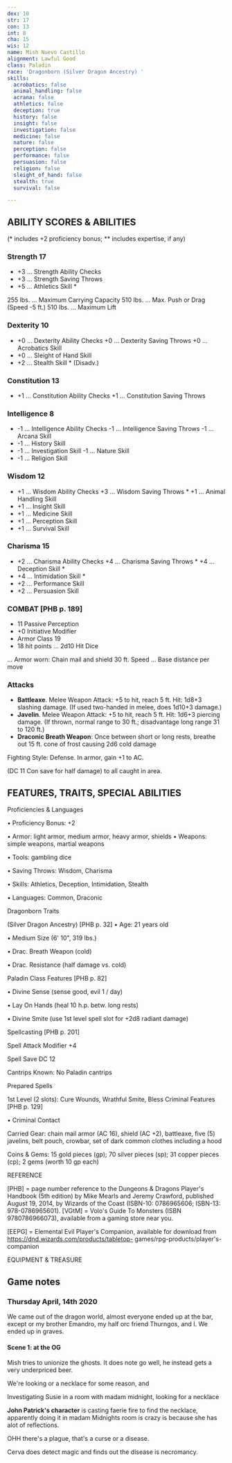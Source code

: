 ```yaml
---
dex: 10
str: 17
con: 13
int: 8
cha: 15
wis: 12
name: Mish Nuevo Castillo
alignment: Lawful Good
class: Paladin
race: 'Dragonborn (Silver Dragon Ancestry) '
skills:
  acrobatics: false
  animal_handling: false
  acrana: false
  athletics: false
  deception: true
  history: false
  insight: false
  investigation: false
  medicine: false
  nature: false
  perception: false
  performance: false
  persuasion: false
  religion: false
  sleight_of_hand: false
  stealth: true
  survival: false

---
```

## ABILITY SCORES & ABILITIES

(* includes +2 proficiency bonus; ** includes expertise, if any)

### Strength 17

* +3 ... Strength Ability Checks
* +3 ... Strength Saving Throws
* +5 ... Athletics Skill *

255 lbs. ... Maximum Carrying Capacity 510 lbs. ... Max. Push or Drag (Speed -5 ft.) 510 lbs. ... Maximum Lift

### Dexterity 10

* +0 ... Dexterity Ability Checks +0 ... Dexterity Saving Throws +0 ... Acrobatics Skill
* +0 ... Sleight of Hand Skill
* +2 ... Stealth Skill * (Disadv.)

### Constitution 13

* +1 ... Constitution Ability Checks +1 ... Constitution Saving Throws

### Intelligence 8

* -1 ... Intelligence Ability Checks -1 ... Intelligence Saving Throws -1 ... Arcana Skill
* -1 ... History Skill
* -1 ... Investigation Skill -1 ... Nature Skill
* -1 ... Religion Skill

### Wisdom 12

* +1 ... Wisdom Ability Checks +3 ... Wisdom Saving Throws * +1 ... Animal Handling Skill
* +1 ... Insight Skill
* +1 ... Medicine Skill
* +1 ... Perception Skill
* +1 ... Survival Skill

### Charisma 15

* +2 ... Charisma Ability Checks +4 ... Charisma Saving Throws * +4 ... Deception Skill *
* +4 ... Intimidation Skill *
* +2 ... Performance Skill
* +2 ... Persuasion Skill

### COMBAT \[PHB p. 189\]

* 11 Passive Perception
* +0 Initiative Modifier
* Armor Class 19
* 18 hit points ... 2d10 Hit Dice

... Armor worn: Chain mail and shield 30 ft. Speed ... Base distance per move

### Attacks

* **Battleaxe**. Melee Weapon Attack: +5 to hit, reach 5 ft. Hit: 1d8+3 slashing damage. (If used two-handed in melee, does 1d10+3 damage.)
* **Javelin**. Melee Weapon Attack: +5 to hit, reach 5 ft. Hit: 1d6+3 piercing damage. (If thrown, normal range to 30 ft.; disadvantage long range 31 to 120 ft.)
* **Draconic Breath Weapon**: Once between short or long rests, breathe out 15 ft. cone of frost causing 2d6 cold damage

Fighting Style: Defense. In armor, gain +1 to AC.

(DC 11 Con save for half damage) to all caught in area.

## FEATURES, TRAITS, SPECIAL ABILITIES

Proficiencies & Languages

• Proficiency Bonus: +2

• Armor: light armor, medium armor, heavy armor, shields • Weapons: simple weapons, martial weapons

• Tools: gambling dice

• Saving Throws: Wisdom, Charisma

• Skills: Athletics, Deception, Intimidation, Stealth

• Languages: Common, Draconic

Dragonborn Traits

(Silver Dragon Ancestry) \[PHB p. 32\] • Age: 21 years old

• Medium Size (6' 10", 319 lbs.)

• Drac. Breath Weapon (cold)

• Drac. Resistance (half damage vs. cold)

Paladin Class Features \[PHB p. 82\]

• Divine Sense (sense good, evil 1 / day)

• Lay On Hands (heal 10 h.p. betw. long rests)

• Divine Smite (use 1st level spell slot for +2d8 radiant damage)

Spellcasting \[PHB p. 201\]

Spell Attack Modifier +4

Spell Save DC 12

Cantrips Known: No Paladin cantrips

Prepared Spells

1st Level (2 slots): Cure Wounds, Wrathful Smite, Bless Criminal Features \[PHB p. 129\]

• Criminal Contact

Carried Gear: chain mail armor (AC 16), shield (AC +2), battleaxe, five (5) javelins, belt pouch, crowbar, set of dark common clothes including a hood

Coins & Gems: 15 gold pieces (gp); 70 silver pieces (sp); 31 copper pieces (cp); 2 gems (worth 10 gp each)

REFERENCE

\[PHB\] = page number reference to the Dungeons & Dragons Player's Handbook (5th edition) by Mike Mearls and Jeremy Crawford, published August 19, 2014, by Wizards of the Coast (ISBN-10: 0786965606; ISBN-13: 978-0786965601). \[VGtM\] = Volo's Guide To Monsters (ISBN 9780786966073), available from a gaming store near you.

\[EEPG\] = Elemental Evil Player's Companion, available for download from https://dnd.wizards.com/products/tabletop- games/rpg-products/player's-companion

EQUIPMENT & TREASURE

## Game notes

### Thursday April, 14th 2020

We came out of the dragon world, almost everyone ended up at the bar, except or my brother Emandro, my half orc friend Thurngos, and I. We ended up in graves.

#### Scene 1: at the OG

Mish tries to unionize the ghosts. It does note go well, he instead gets a very underpriced beer.

We're looking or a necklace for some reason, and 

Investigating Susie in a room with madam midnight, looking for a necklace

**John Patrick's character** is casting faerie fire to find the necklace, apparently doing it in madam Midnights room is crazy is because she has alot of reflections.

OHH there's a plague, that's a curse or a disease.  
  
Cerva does detect magic and finds out the disease is necromancy.